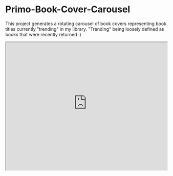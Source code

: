 Primo-Book-Cover-Carousel
=========================

This project generates a rotating carousel of book covers representing book titles currently "trending" in my library. "Trending" being loosely defined as books that were recently returned :)

<iframe src="http://digitalcollections.pugetsound.edu/jcarousel/trending_c.html" width="100%" height="400" NDC=TRUE>

This script is more "proof-of-concept" than production, and provides an example of how to use the Alma Analytics API against an existing report.

The various components required for this project include:

1. Ex Libris Alma, and Alma Analytics
2. An Alma Analytics report that contains a list of book titles you want to report against.
3. JCarousel, a github project (https://github.com/jsor/jcarousel)
4. Openlibrary.org (the source for the cover art)
5. The PHP script included in this project (trending_c.php, "trending" because my list is comprised of books trending in my library, and _c for "carousel").
6. A place to run the script. (I actually run the script on our CONTENTdm server).


Quick-and-dirty "how it works" (to be continued)
==============================

1. Generate a list of titles of interest in Alma Analytics

	In my case, I wrote a report to generate a list of "trending" titles in our library. That is, titles that were checked out and recently returned.
	
	The Analytics report I am using updates nightly, so the list of titles is constantly refreshed.

2. Use a script similar to the "trending_c.php" to generate the carousel code.

3. Publish the carousel on the web as desired.

	In my case, I currently "refresh" the carrousel once a night, so that each day, a fresh set of covers is provided.

To see the code in action, I have a carousel running at:

http://www.pugetsound.edu/academics/academic-resources/collins-memorial-library/new-resources/recently-read-collins/

Since our campus public web site uses a proprietary CMS with certain content restrictions, I publish the carousel to the site using an iframe tag, like so:

<iframe src="http://digitalcollections.pugetsound.edu/jcarousel/trending_c.html" width="100%" height="400" NDC=TRUE>


Notes about the script:
==============================

- My example is in PHP, and I am definitely *not* a programmer. The script is more proof-of-concept than production, so keep that in mind as you read the code.

-The actual "carousel" feature in use was taken from another github project: https://github.com/jsor/jcarousel. So much credit goes to the author of that code.

-The book covers are taken from openlibrary.org using a simple call to their web site. I have no association with openlibrary.org, and so cannot speak to the restrictions on use of their content. But you can refer to their web site at: https://openlibrary.org/dev/docs/api/covers for information about acceptable use.
